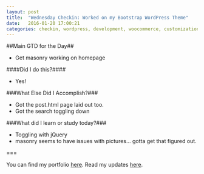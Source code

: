 ```yaml
---
layout: post
title:  "Wednesday Checkin: Worked on my Bootstrap WordPress Theme"
date:   2016-01-20 17:00:21
categories: checkin, wordpress, development, woocommerce, customization
---
```


##Main GTD for the Day##

- Get masonry working on homepage

####Did I do this?####

- Yes!

###What Else Did I Accomplish?###

- Got the post.html page laid out too.
- Got the search toggling down

###What did I learn or study today?###

- Toggling with jQuery
- masonry seems to have issues with pictures... gotta get that figured out.

===

You can find my portfolio [here][FPSportfolio].
Read my updates [here][n8finch].

[FPSportfolio]: http://finchproservices.com/portfolio
[n8finch]: http://n8finch.com
